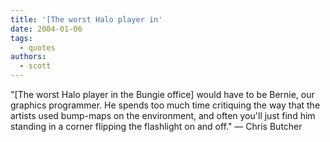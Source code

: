 ```yaml
---
title: '[The worst Halo player in'
date: 2004-01-06
tags:
  - quotes
authors:
  - scott
---
```


"\[The worst Halo player in the Bungie office\] would have to be Bernie, our graphics programmer. He spends too much time critiquing the way that the artists used bump-maps on the environment, and often you'll just find him standing in a corner flipping the flashlight on and off."
— Chris Butcher

